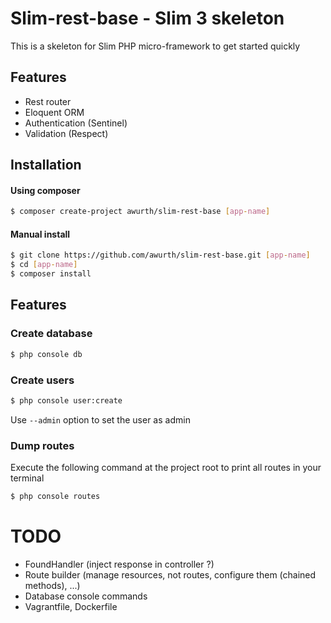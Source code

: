 # Slim-rest-base - Slim 3 skeleton
This is a skeleton for Slim PHP micro-framework to get started quickly

## Features
- Rest router
- Eloquent ORM
- Authentication (Sentinel)
- Validation (Respect)

## Installation
#### Using composer
``` bash
$ composer create-project awurth/slim-rest-base [app-name]
```

#### Manual install
``` bash
$ git clone https://github.com/awurth/slim-rest-base.git [app-name]
$ cd [app-name]
$ composer install
```

## Features
### Create database
``` bash
$ php console db
```

### Create users
``` bash
$ php console user:create
```
Use `--admin` option to set the user as admin

### Dump routes
Execute the following command at the project root to print all routes in your terminal
``` bash
$ php console routes
```

# TODO
- FoundHandler (inject response in controller ?)
- Route builder (manage resources, not routes, configure them (chained methods), ...)
- Database console commands
- Vagrantfile, Dockerfile
